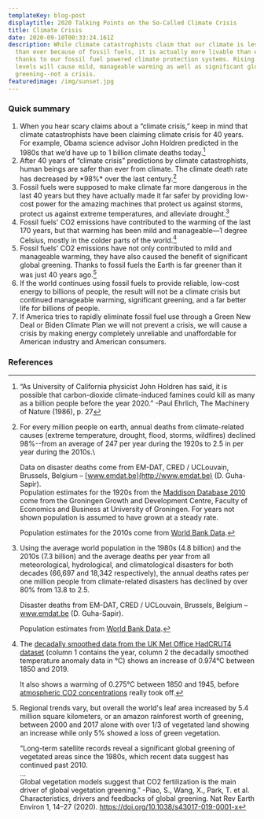 ```yaml
---
templateKey: blog-post
displaytitle: 2020 Talking Points on the So-Called Climate Crisis
title: Climate Crisis
date: 2020-09-10T00:33:24.161Z
description: While climate catastrophists claim that our climate is less livable
  than ever because of fossil fuels, it is actually more livable than ever
  thanks to our fossil fuel powered climate protection systems. Rising CO2
  levels will cause mild, manageable warming as well as significant global
  greening--not a crisis.
featuredimage: /img/sunset.jpg
---
```

### Quick summary

1. When you hear scary claims about a “climate crisis,” keep in mind that climate catastrophists have been claiming climate crisis for 40 years. For example, Obama science advisor John Holdren predicted in the 1980s that we’d have up to 1 billion climate deaths today.[^1]
2. After 40 years of “climate crisis” predictions by climate catastrophists, human beings are safer than ever from climate. The climate death rate has decreased by \*98%\* over the last century.[^2]
3. Fossil fuels were supposed to make climate far more dangerous in the last 40 years but they have actually made it far safer by providing low-cost power for the amazing machines that protect us against storms, protect us against extreme temperatures, and alleviate drought.[^3]
4. Fossil fuels' CO2 emissions have contributed to the warming of the last 170 years, but that warming has been mild and manageable—1 degree Celsius, mostly in the colder parts of the world.[^4]
5. Fossil fuels' CO2 emissions have not only contributed to mild and manageable warming, they have also caused the benefit of significant global greening. Thanks to fossil fuels the Earth is far greener than it was just 40 years ago.[^5]
6. If the world continues using fossil fuels to provide reliable, low-cost energy to billions of people, the result will not be a climate crisis but continued manageable warming, significant greening, and a far better life for billions of people.
7. If America tries to rapidly eliminate fossil fuel use through a Green New Deal or Biden Climate Plan we will not prevent a crisis, we will cause a crisis by making energy completely unreliable and unaffordable for American industry and American consumers.

### References

[^1]: “As University of California physicist John Holdren has said, it is possible that carbon-dioxide climate-induced famines could kill as many as a billion people before the year 2020.” -Paul Ehrlich, The Machinery of Nature (1986), p. 27
[^2]:
    For every million people on earth, annual deaths from climate-related causes (extreme temperature, drought, flood, storms, wildfires) declined 98%--from an average of 247 per year during the 1920s to 2.5 in per year during the 2010s.\

    Data on disaster deaths come from EM-DAT, CRED / UCLouvain, Brussels, Belgium – [www.emdat.be](http://www.emdat.be) (D. Guha-Sapir).\
    Population estimates for the 1920s from the [Maddison Database 2010](https://www.rug.nl/ggdc/historicaldevelopment/maddison/releases/maddison-database-2010) come from the Groningen Growth and Development Centre, Faculty of Economics and Business at University of Groningen. For years not shown population is assumed to have grown at a steady rate.

    Population estimates for the 2010s come from [World Bank Data](https://data.worldbank.org/indicator/SP.POP.TOTL).

[^3]:
    Using the average world population in the 1980s (4.8 billion) and the 2010s (7.3 billion) and the average deaths per year from all meteorological, hydrological, and climatological disasters for both decades (66,697 and 18,342 respectively), the annual deaths rates per one million people from climate-related disasters has declined by over 80% from 13.8 to 2.5.

    Disaster deaths from EM-DAT, CRED / UCLouvain, Brussels, Belgium – www.emdat.be (D. Guha-Sapir).

    Population estimates from [World Bank Data](https://data.worldbank.org/indicator/SP.POP.TOTL).

[^4]:
    The [decadally smoothed data from the UK Met Office HadCRUT4 dataset](https://www.metoffice.gov.uk/hadobs/hadcrut4/data/current/time_series/HadCRUT.4.6.0.0.annual_ns_avg_smooth.txt) (column 1 contains the year, column 2 the decadally smoothed temperature anomaly data in °C) shows an increase of 0.974°C between 1850 and 2019.

    It also shows a warming of 0.275°C between 1850 and 1945, before [atmospheric CO2 concentrations](https://scripps.ucsd.edu/programs/keelingcurve/) really took off.

[^5]:
    Regional trends vary, but overall the world's leaf area increased by 5.4 million square kilometers, or an amazon rainforest worth of greening, between 2000 and 2017 alone with over 1/3 of vegetated land showing an increase while only 5% showed a loss of green vegetation.

    “Long-term satellite records reveal a significant global greening of vegetated areas since the 1980s, which recent data suggest has continued past 2010.\
    …\
    Global vegetation models suggest that CO2 fertilization is the main driver of global vegetation greening.” -Piao, S., Wang, X., Park, T. et al. Characteristics, drivers and feedbacks of global greening. Nat Rev Earth Environ 1, 14–27 (2020). <https://doi.org/10.1038/s43017-019-0001-x>
